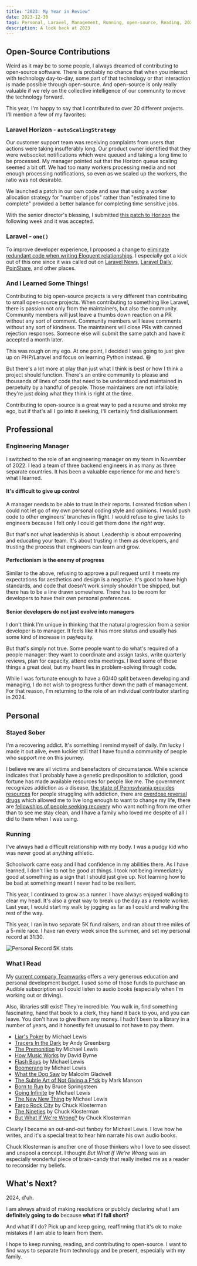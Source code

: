 ```yaml
---
title: "2023: My Year in Review"
date: 2023-12-30
tags: Personal, Laravel, Management, Running, open-source, Reading, 2023
description: A look back at 2023
---
```


## Open-Source Contributions
Weird as it may be to some people, I always dreamed of contributing to open-source software. There is probably no chance that when you interact with technology day-to-day, some part of that technology or that interaction is made possible through open-source. And open-source is only really valuable if we rely on the collective intelligence of our community to move the technology forward.

This year, I'm happy to say that I contributed to over 20 different projects. I'll mention a few of my favorites:

### Laravel Horizon - `autoScalingStrategy`
Our customer support team was receiving complaints from users that actions were taking insufferably long.  Our product owner identified that they were websocket notifications which were queued and taking a long time to be processed.  My manager pointed out that the Horizon queue scaling seemed a bit off. We had too many workers processing media and not enough processing notifications, so even as we scaled up the workers, the ratio was not desirable.

We launched a patch in our own code and saw that using a worker allocation strategy for "number of jobs" rather than "estimated time to complete" provided a better balance for completing time sensitive jobs.

With the senior director's blessing, I submitted [this patch to Horizon](https://github.com/laravel/horizon/pull/1254) the following week and it was accepted.

### Laravel - `one()`
To improve developer experience, I proposed a change to [eliminate redundant code when writing Eloquent relationships](https://github.com/laravel/framework/pull/46443). I especially got a kick out of this one since it was called out on [Laravel News](https://laravel-news.com/laravel-10-4-0), [Laravel Daily](https://www.youtube.com/watch?v=IwPpOFFfCTc), [PoinShare](https://poinshare.com/laravel-10-4-new-release-with-improved-features/), and other places.


### And I Learned Some Things!
Contributing to big open-source projects is very different than contributing to small open-source projects.  When contributing to something like Laravel, there is passion not only from the maintainers, but also the community.  Community members will just leave a thumbs down reaction on a PR without any sort of comment.  Community members will leave comments without any sort of kindness.  The maintainers will close PRs with canned rejection responses.  Someone else will submit the same patch and have it accepted a month later.

This was rough on my ego. At one point, I decided I was going to just give up on PHP/Laravel and focus on learning Python instead. :laughing:

But there's a lot more at play than just what I think is best or how I think a project should function. There's an entire community to please and thousands of lines of code that need to be understood and maintained in perpetuity by a handful of people. Those maintainers are not infalliable; they're just doing what they think is right at the time.

Contributing to open-source is a great way to pad a resume and stroke my ego, but if that's all I go into it seeking, I'll certainly find disillusionment.


## Professional

### Engineering Manager

I switched to the role of an engineering manager on my team in November of 2022.  I lead a team of three backend engineers in as many as three separate countries. It has been a valuable experience for me and here's what I learned.

#### It's difficult to give up control
A manager needs to be able to trust in their reports. I created friction when I could not let go of my own personal coding style and opinions. I would push code to other engineers' branches in flight. I would refuse to give tasks to engineers because I felt only I could get them done _the right way_.

But that's not what leadership is about. Leadership is about empowering and educating your team. It's about trusting in them as developers, and trusting the process that engineers can learn and grow.

#### Perfectionism is the enemy of progress
Similar to the above, refusing to approve a pull request until it meets my expectations for aesthetics and design is a negative. It's good to have high standards, and code that doesn't work simply shouldn't be shipped, but there has to be a line drawn somewhere. There has to be room for developers to have their own personal preferences.

#### Senior developers do not just evolve into managers
I don't think I'm unique in thinking that the natural progression from a senior developer is to manager. It feels like it has more status and usually has some kind of increase in pay/equity.

But that's simply not true.  Some people want to do what's required of a people manager: they want to coordinate and assign tasks, write quarterly reviews, plan for capacity, attend extra meetings.  I liked some of those things a great deal, but my heart lies in problem-solving through code.

While I was fortunate enough to have a 60/40 split between developing and managing, I do not wish to progress further down the path of management. For that reason, I'm returning to the role of an individual contributor starting in 2024.

## Personal

### Stayed Sober
I'm a recovering addict. It's something I remind myself of daily. I'm lucky I made it out alive, even luckier still that I have found a community of people who support me on this journey.

I believe we are all victims and benefactors of circumstance.  While science indicates that I probably have a genetic predisposition to addiction, good fortune has made available resources for people like me.  The government recognizes addiction as a disease, [the state of Pennsylvania provides resources](https://www.ddap.pa.gov/pages/default.aspx) for people struggling with addiction, there are [overdose reversal drugs](https://www.cdc.gov/stopoverdose/naloxone/index.html) which allowed me to live long enough to want to change my life, there are [fellowships of people seeking recovery](https://na.org/) who want nothing from me other than to see me stay clean, and I have a family who loved me despite of all I did to them when I was using.


### Running
I've always had a difficult relationship with my body. I was a pudgy kid who was never good at anything athletic.

Schoolwork came easy and I had confidence in my abilities there. As I have learned, I don't like to not be good at things.  I took not being immediately good at something as a sign that I should just give up. Not learning how to be bad at something meant I never had to be resilient.

This year, I continued to grow as a runner. I have always enjoyed walking to clear my head. It's also a great way to break up the day as a remote worker. Last year, I would start my walk by jogging as far as I could and walking the rest of the way.

This year, I ran in two separate 5K fund raisers, and ran about three miles of a 5-mile race. I have ran every week since the summer, and set my personal record at 31:30.

![Personal Record 5K stats](/assets/2023/5k.jpg)

### What I Read
My [current company Teamworks](https://www.teamworks.com/company#careers) offers a very generous education and personal development budget. I used some of those funds to purchase an Audible subscription so I could listen to audio books (especially when I'm working out or driving).

Also, libraries still exist! They're incredible. You walk in, find something fascinating, hand that book to a clerk, they hand it back to you, and you can leave. You don't have to give them any money.  I hadn't been to a library in a number of years, and it honestly felt unusual to not have to pay them.

* [Liar's Poker](https://www.amazon.com/Liars-Poker-Norton-Paperback-Michael/dp/039333869X) by Michael Lewis
* [Tracers In the Dark](https://www.amazon.com/Tracers-Dark-Global-Crime-Cryptocurrency/dp/B09VLJ2WWD/) by Andy Greenberg
* [The Premonition](https://www.amazon.com/The-Premonition-A-Pandemic-Story/dp/B08XQVKCGG/) by Michael Lewis
* [How Music Works](https://www.amazon.com/Audible-How-Music-Works/dp/B09XBLDB98/) by David Byrne
* [Flash Boys](https://www.amazon.com/Flash-Boys-Michael-Lewis-audiobook/dp/B00ICRE1QC) by Michael Lewis
* [Boomerang](https://www.amazon.com/Boomerang-Michael-Lewis-audiobook/dp/B005RTVAIU) by Michael Lewis
* [What the Dog Saw](https://www.amazon.com/What-Dog-Saw-Malcolm-Gladwell-audiobook/dp/B002TS7XLA) by Malcolm Gladwell
* [The Subtle Art of Not Giving a F*ck](https://www.amazon.com/Subtle-Art-Not-Giving-Counterintuitive/dp/B01I29Y344/) by Mark Manson
* [Born to Run](https://www.amazon.com/Born-to-Run-Bruce-Springsteen-audiobook/dp/B01BNVRATS) by Bruce Springsteen
* [Going Infinite](https://www.amazon.com/Going-Infinite-Rise-Fall-Tycoon/dp/B0CD8V9SHD) by Michael Lewis
* [The New New Thing](https://www.amazon.com/The-New-New-Thing-Michael-Lewis-audiobook/dp/B001H071HC) by Michael Lewis
* [Fargo Rock City](https://www.amazon.com/Fargo-Rock-City-Odyssey-Dakota/dp/0743406567) by Chuck Klosterman
* [The Nineties](https://www.amazon.com/Nineties-Book-Chuck-Klosterman/dp/0735217963/) by Chuck Klosterman
* [But What If We're Wrong?](https://www.amazon.com/But-What-If-Were-Wrong/dp/0399184139) by Chuck Klosterman

Clearly I became an out-and-out fanboy for Michael Lewis. I love how he writes, and it's a special treat to hear him narrate his own audio books.

Chuck Klosterman is another one of those thinkers who I love to see dissect and unspool a concept. I thought *But What If We're Wrong* was an especially wonderful piece of brain-candy that really invited me as a reader to reconsider my beliefs.

## What's Next?
2024, d'uh.

I am always afraid of making resolutions or publicly declaring what I am **definitely going to do** because **what if I fall short?**

And what if I do?  Pick up and keep going, reaffirming that it's ok to make mistakes if I am able to learn from them.

I hope to keep running, reading, and contributing to open-source. I want to find ways to separate from technology and be present, especially with my family.